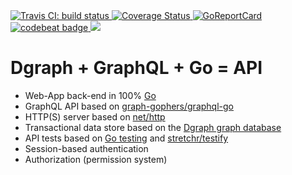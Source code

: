 <a href="https://travis-ci.org/romshark/dgraph_graphql_go">
	<img src="https://travis-ci.org/romshark/dgraph_graphql_go.svg?branch=master" alt="Travis CI: build status">
</a>
<a href='https://coveralls.io/github/romshark/dgraph_graphql_go'>
	<img src='https://coveralls.io/repos/github/romshark/dgraph_graphql_go/badge.svg' alt='Coverage Status' />
</a>
<a href="https://goreportcard.com/report/github.com/romshark/dgraph_graphql_go">
	<img src="https://goreportcard.com/badge/github.com/romshark/dgraph_graphql_go" alt="GoReportCard">
</a>
<a href="https://codebeat.co/projects/github-com-romshark-dgraph_graphql_go-master">
	<img alt="codebeat badge" src="https://codebeat.co/badges/c7216b46-359e-46ee-8a62-7741b75eb15a" />
</a>
<a href="https://app.fossa.com/projects/git%2Bgithub.com%2Fromshark%2Fdgraph_graphql_go?ref=badge_shield" alt="FOSSA Status">
	<img src="https://app.fossa.com/api/projects/git%2Bgithub.com%2Fromshark%2Fdgraph_graphql_go.svg?type=shield"/>
</a>

# Dgraph + GraphQL + Go = API
- Web-App back-end in 100% [Go](https://golang.org/)
- GraphQL API based on [graph-gophers/graphql-go](https://github.com/graph-gophers/graphql-go)
- HTTP(S) server based on [net/http](https://golang.org/pkg/net/http/)
- Transactional data store based on the [Dgraph graph database](https://dgraph.io/)
- API tests based on [Go testing](https://golang.org/pkg/testing/) and [stretchr/testify](https://github.com/stretchr/testify)
- Session-based authentication
- Authorization (permission system)
